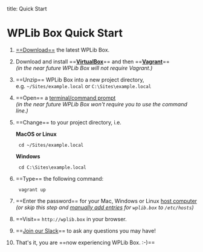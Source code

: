 title: Quick Start
# WPLib Box Quick Start

1. [==Download==](/download/) the latest WPLib Box.

2. Download and install ==[**VirtualBox**](https://www.virtualbox.org/wiki/Downloads)== and 
   then ==[**Vagrant**](https://www.vagrantup.com/downloads.html)==<br> 
   _(in the near future WPLib Box will not require Vagrant.)_

3. ==Unzip== WPLib Box into a new project directory,<br>e.g. `~/Sites/example.local` or 
`C:\Sites\example.local`

4. ==Open== a [terminal/command prompt](/using/tutorials/terminal.md)<br>
   _(in the near future WPLib Box won't require you to use the command line.)_
   
5. ==Change== to your project directory, i.e. 
    
    **MacOS or Linux**     
    
        cd ~/Sites/example.local
    
    **Windows**     
    
        cd C:\Sites\example.local
    
6. ==Type== the following command:
    
        vagrant up
    
7. ==Enter the password== for your Mac, Windows or Linux [host computer](/glossary#host-machine)<br>
_(or skip this step and [manually add entries](/using/tutorials/host-entries.md) for `wplib.box` to `/etc/hosts`)_


8. ==Visit== `http://wplib.box` in your browser. 
         
9. ==[Join our Slack](https://launchpad.com/wplib)== to ask any questions you may have!

10. That's it, you are ==now experiencing WPLib Box. :-)==

